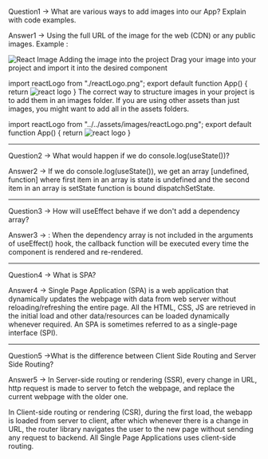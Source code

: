 Question1 -> What are various ways to add images into our App? Explain with code examples.

Answer1 ->  Using the full URL of the image for the web (CDN) or any public images. Example :

<img src="https://reactjs.org/logo-og.png" alt="React Image" />
Adding the image into the project Drag your image into your project and import it into the desired component

import reactLogo from "./reactLogo.png";
export default function App() {
  return <img src={reactLogo} alt="react logo" />
}
The correct way to structure images in your project is to add them in an images folder. If you are using other assets than just images, you might want to add all in the assets folders.

import reactLogo from "../../assets/images/reactLogo.png";
export default function App() {
  return <img src={reactLogo} alt="react logo" />
}


---------------------------------------------------------------------------------------------------------

Question2 -> What would happen if we do console.log(useState())?

Answer2 ->  If we do console.log(useState()), we get an array [undefined, function] where first item in an array is state is undefined and the second item in an array is setState function is bound dispatchSetState.


---------------------------------------------------------------------------------------------------------


Question3 -> How will useEffect behave if we don't add a dependency array?

Answer3 -> : When the dependency array is not included in the arguments of useEffect() hook, the callback function will be executed every time the component is rendered and re-rendered.


---------------------------------------------------------------------------------------------------------

Question4 -> What is SPA?

Answer4 -> Single Page Application (SPA) is a web application that dynamically updates the webpage with data from web server without reloading/refreshing the entire page. All the HTML, CSS, JS are retrieved in the initial load and other data/resources can be loaded dynamically whenever required. An SPA is sometimes referred to as a single-page interface (SPI).

 

 ---------------------------------------------------------------------------------------------------------


Question5 ->What is the difference between Client Side Routing and Server Side Routing?


Answer5 -> In Server-side routing or rendering (SSR), every change in URL, http request is made to server to fetch the webpage, and replace the current webpage with the older one.

In Client-side routing or rendering (CSR), during the first load, the webapp is loaded from server to client, after which whenever there is a change in URL, the router library navigates the user to the new page without sending any request to backend. All Single Page Applications uses client-side routing.



